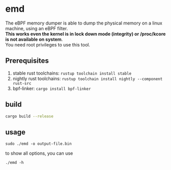 # emd
The eBPF memory dumper is able to dump the physical memory on a linux machine, using an eBPF filter.  
**This works even the kernel is in lock down mode (integrity) or /proc/kcore is not available on system**.  
You need root privileges to use this tool.

## Prerequisites

1. stable rust toolchains: `rustup toolchain install stable`
2. nightly rust toolchains: `rustup toolchain install nightly --component rust-src`
3. bpf-linker: `cargo install bpf-linker`

## build

```bash
cargo build --release
```

## usage
```
sudo ./emd -o output-file.bin
```

to show all options, you can use
```
./emd -h
```
